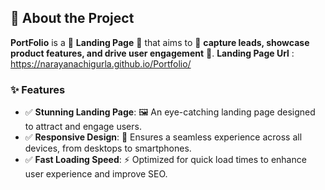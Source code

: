 ## 📝 About the Project

**PortFolio** is a 🌟 **Landing Page** 🌟 that aims to 🎯 **capture leads, showcase product features, and drive user engagement** 🎯. 
**Landing Page Url** : https://narayanachigurla.github.io/Portfolio/
### ✨ Features

- ✅ **Stunning Landing Page**: 🖼️ An eye-catching landing page designed to attract and engage users.
- ✅ **Responsive Design**: 📱 Ensures a seamless experience across all devices, from desktops to smartphones.
- ✅ **Fast Loading Speed**: ⚡ Optimized for quick load times to enhance user experience and improve SEO.

